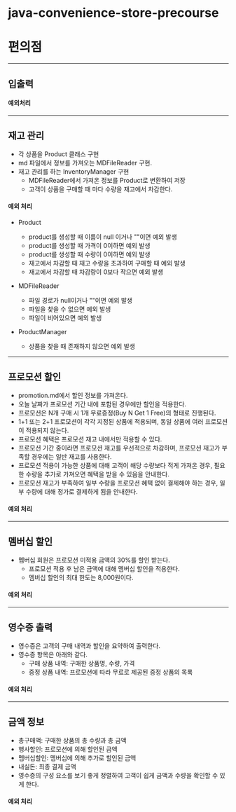 






# java-convenience-store-precourse

# 편의점

---

## 입출력

#### 예외처리

---



## 재고 관리
- 각 상품을 Product 클래스 구현
- md 파일에서 정보를 가져오는 MDFileReader 구현.
- 재고 관리를 하는 InventoryManager 구현
  - MDFileReader에서 가져온 정보를 Product로 변환하여 저장
  - 고객이 상품을 구매할 때 마다 수량을 재고에서 차감한다.

#### 예외 처리
- Product
  - product를 생성할 때 이름이 null 이거나 ""이면 예외 발생
  - product를 생성할 때 가격이 0이하면 예외 발생
  - product를 생성할 때 수량이 0이하면 예외 발생
  - 재고에서 차감할 때 재고 수량을 초과하여 구매할 때 예외 발생
  - 재고에서 차감할 때 차감량이 0보다 작으면 예외 발생


- MDFileReader
  - 파일 경로가 null이거나 ""이면 예외 발생
  - 파일을 찾을 수 없으면 예외 발생
  - 파일이 비어있으면 예외 발생


- ProductManager
  - 상품을 찾을 때 존재하지 않으면 예외 발생

---


## 프로모션 할인
- promotion.md에서 할인 정보를 가져온다.
- 오늘 날짜가 프로모션 기간 내에 포함된 경우에만 할인을 적용한다.
- 프로모션은 N개 구매 시 1개 무료증정(Buy N Get 1 Free)의 형태로 진행된다.
- 1+1 또는 2+1 프로모션이 각각 지정된 상품에 적용되며, 동일 상품에 여러 프로모션이 적용되지 않는다.
- 프로모션 혜택은 프로모션 재고 내에서만 적용할 수 있다.
- 프로모션 기간 중이라면 프로모션 재고를 우선적으로 차감하며, 프로모션 재고가 부족할 경우에는 일반 재고를 사용한다.
- 프로모션 적용이 가능한 상품에 대해 고객이 해당 수량보다 적게 가져온 경우, 필요한 수량을 추가로 가져오면 혜택을 받을 수 있음을 안내한다.
- 프로모션 재고가 부족하여 일부 수량을 프로모션 혜택 없이 결제해야 하는 경우, 일부 수량에 대해 정가로 결제하게 됨을 안내한다.


#### 예외 처리

---

## 멤버십 할인
- 멤버십 회원은 프로모션 미적용 금액의 30%를 할인 받는다.
  - 프로모션 적용 후 남은 금액에 대해 멤버십 할인을 적용한다.
  - 멤버십 할인의 최대 한도는 8,000원이다.

#### 예외 처리

---


## 영수증 출력
- 영수증은 고객의 구매 내역과 할인을 요약하여 출력한다.
- 영수증 항목은 아래와 같다.
  - 구매 상품 내역: 구매한 상품명, 수량, 가격
  - 증정 상품 내역: 프로모션에 따라 무료로 제공된 증정 상품의 목록

#### 예외 처리

---

## 금액 정보

- 총구매액: 구매한 상품의 총 수량과 총 금액
- 행사할인: 프로모션에 의해 할인된 금액
- 멤버십할인: 멤버십에 의해 추가로 할인된 금액
- 내실돈: 최종 결제 금액
- 영수증의 구성 요소를 보기 좋게 정렬하여 고객이 쉽게 금액과 수량을 확인할 수 있게 한다.

#### 예외 처리
